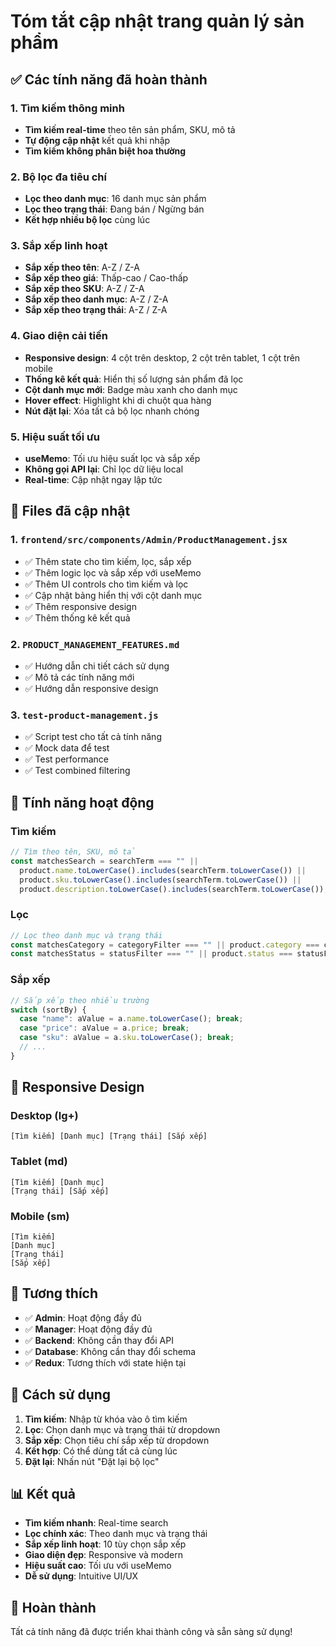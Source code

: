 # Tóm tắt cập nhật trang quản lý sản phẩm

## ✅ Các tính năng đã hoàn thành

### 1. Tìm kiếm thông minh
- **Tìm kiếm real-time** theo tên sản phẩm, SKU, mô tả
- **Tự động cập nhật** kết quả khi nhập
- **Tìm kiếm không phân biệt hoa thường**

### 2. Bộ lọc đa tiêu chí
- **Lọc theo danh mục**: 16 danh mục sản phẩm
- **Lọc theo trạng thái**: Đang bán / Ngừng bán
- **Kết hợp nhiều bộ lọc** cùng lúc

### 3. Sắp xếp linh hoạt
- **Sắp xếp theo tên**: A-Z / Z-A
- **Sắp xếp theo giá**: Thấp-cao / Cao-thấp
- **Sắp xếp theo SKU**: A-Z / Z-A
- **Sắp xếp theo danh mục**: A-Z / Z-A
- **Sắp xếp theo trạng thái**: A-Z / Z-A

### 4. Giao diện cải tiến
- **Responsive design**: 4 cột trên desktop, 2 cột trên tablet, 1 cột trên mobile
- **Thống kê kết quả**: Hiển thị số lượng sản phẩm đã lọc
- **Cột danh mục mới**: Badge màu xanh cho danh mục
- **Hover effect**: Highlight khi di chuột qua hàng
- **Nút đặt lại**: Xóa tất cả bộ lọc nhanh chóng

### 5. Hiệu suất tối ưu
- **useMemo**: Tối ưu hiệu suất lọc và sắp xếp
- **Không gọi API lại**: Chỉ lọc dữ liệu local
- **Real-time**: Cập nhật ngay lập tức

## 📁 Files đã cập nhật

### 1. `frontend/src/components/Admin/ProductManagement.jsx`
- ✅ Thêm state cho tìm kiếm, lọc, sắp xếp
- ✅ Thêm logic lọc và sắp xếp với useMemo
- ✅ Thêm UI controls cho tìm kiếm và lọc
- ✅ Cập nhật bảng hiển thị với cột danh mục
- ✅ Thêm responsive design
- ✅ Thêm thống kê kết quả

### 2. `PRODUCT_MANAGEMENT_FEATURES.md`
- ✅ Hướng dẫn chi tiết cách sử dụng
- ✅ Mô tả các tính năng mới
- ✅ Hướng dẫn responsive design

### 3. `test-product-management.js`
- ✅ Script test cho tất cả tính năng
- ✅ Mock data để test
- ✅ Test performance
- ✅ Test combined filtering

## 🎯 Tính năng hoạt động

### Tìm kiếm
```javascript
// Tìm theo tên, SKU, mô tả
const matchesSearch = searchTerm === "" || 
  product.name.toLowerCase().includes(searchTerm.toLowerCase()) ||
  product.sku.toLowerCase().includes(searchTerm.toLowerCase()) ||
  product.description.toLowerCase().includes(searchTerm.toLowerCase());
```

### Lọc
```javascript
// Lọc theo danh mục và trạng thái
const matchesCategory = categoryFilter === "" || product.category === categoryFilter;
const matchesStatus = statusFilter === "" || product.status === statusFilter;
```

### Sắp xếp
```javascript
// Sắp xếp theo nhiều trường
switch (sortBy) {
  case "name": aValue = a.name.toLowerCase(); break;
  case "price": aValue = a.price; break;
  case "sku": aValue = a.sku.toLowerCase(); break;
  // ...
}
```

## 📱 Responsive Design

### Desktop (lg+)
```
[Tìm kiếm] [Danh mục] [Trạng thái] [Sắp xếp]
```

### Tablet (md)
```
[Tìm kiếm] [Danh mục]
[Trạng thái] [Sắp xếp]
```

### Mobile (sm)
```
[Tìm kiếm]
[Danh mục]
[Trạng thái]
[Sắp xếp]
```

## 🔧 Tương thích

- ✅ **Admin**: Hoạt động đầy đủ
- ✅ **Manager**: Hoạt động đầy đủ
- ✅ **Backend**: Không cần thay đổi API
- ✅ **Database**: Không cần thay đổi schema
- ✅ **Redux**: Tương thích với state hiện tại

## 🚀 Cách sử dụng

1. **Tìm kiếm**: Nhập từ khóa vào ô tìm kiếm
2. **Lọc**: Chọn danh mục và trạng thái từ dropdown
3. **Sắp xếp**: Chọn tiêu chí sắp xếp từ dropdown
4. **Kết hợp**: Có thể dùng tất cả cùng lúc
5. **Đặt lại**: Nhấn nút "Đặt lại bộ lọc"

## 📊 Kết quả

- **Tìm kiếm nhanh**: Real-time search
- **Lọc chính xác**: Theo danh mục và trạng thái
- **Sắp xếp linh hoạt**: 10 tùy chọn sắp xếp
- **Giao diện đẹp**: Responsive và modern
- **Hiệu suất cao**: Tối ưu với useMemo
- **Dễ sử dụng**: Intuitive UI/UX

## 🎉 Hoàn thành

Tất cả tính năng đã được triển khai thành công và sẵn sàng sử dụng! 